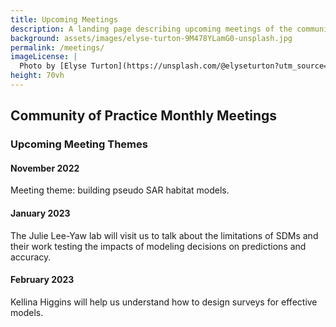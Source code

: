 ```yaml
---
title: Upcoming Meetings
description: A landing page describing upcoming meetings of the community of practice
background: assets/images/elyse-turton-9M478YLamG0-unsplash.jpg
permalink: /meetings/
imageLicense: |
  Photo by [Elyse Turton](https://unsplash.com/@elyseturton?utm_source=unsplash&utm_medium=referral&utm_content=creditCopyText) on [Unsplash](https://unsplash.com/s/photos/nova-scotia?utm_source=unsplash&utm_medium=referral&utm_content=creditCopyText)  
height: 70vh
---
```

## Community of Practice Monthly Meetings
### Upcoming Meeting Themes

#### November 2022
Meeting theme: building pseudo SAR habitat models.

#### January 2023
The Julie Lee-Yaw lab will visit us to talk about the limitations of SDMs and their work testing the impacts of modeling decisions on predictions and accuracy. 

#### February 2023
Kellina Higgins will help us understand how to design surveys for effective models.